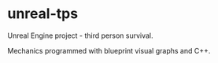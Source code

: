 # unreal-tps
Unreal Engine project - third person survival.

Mechanics programmed with blueprint visual graphs and C++.
